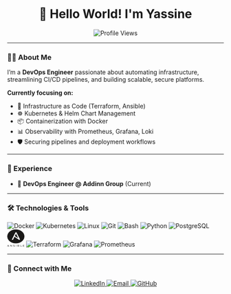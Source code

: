 <h1 align="center">👋 Hello World! I'm Yassine</h1>

<div align="center">
  <img src="https://komarev.com/ghpvc/?username=benhouria&style=flat-square" alt="Profile Views" />
</div>

---

### 👨‍💻 About Me

I’m a **DevOps Engineer** passionate about automating infrastructure, streamlining CI/CD pipelines, and building scalable, secure platforms.

**Currently focusing on:**

- 🚀 Infrastructure as Code (Terraform, Ansible)
- ☸️ Kubernetes & Helm Chart Management
- 📦 Containerization with Docker
- 📊 Observability with Prometheus, Grafana, Loki
- 🛡️ Securing pipelines and deployment workflows

---

### 💼 Experience

- 🔧 **DevOps Engineer @ Addinn Group** (Current)

---

### 🛠️ Technologies & Tools

<p align="left">
  <img src="https://cdn.jsdelivr.net/gh/devicons/devicon/icons/docker/docker-original-wordmark.svg" width="40" height="40" alt="Docker"/>
  <img src="https://cdn.jsdelivr.net/gh/devicons/devicon/icons/kubernetes/kubernetes-plain-wordmark.svg" width="40" height="40" alt="Kubernetes"/>
  <img src="https://cdn.jsdelivr.net/gh/devicons/devicon/icons/linux/linux-original.svg" width="40" height="40" alt="Linux"/>
  <img src="https://cdn.jsdelivr.net/gh/devicons/devicon/icons/git/git-original.svg" width="40" height="40" alt="Git"/>
  <img src="https://cdn.jsdelivr.net/gh/devicons/devicon/icons/bash/bash-original.svg" width="40" height="40" alt="Bash"/>
  <img src="https://cdn.jsdelivr.net/gh/devicons/devicon/icons/python/python-original.svg" width="40" height="40" alt="Python"/>
  <img src="https://cdn.jsdelivr.net/gh/devicons/devicon/icons/postgresql/postgresql-original-wordmark.svg" width="40" height="40" alt="PostgreSQL"/>
  <img src="https://raw.githubusercontent.com/gilbarbara/logos/master/logos/ansible.svg" width="40" height="40" alt="Ansible"/>
  <img src="https://raw.githubusercontent.com/gilbarbara/logos/master/logos/terraform.svg" width="40" height="40" alt="Terraform"/>
  <img src="https://raw.githubusercontent.com/gilbarbara/logos/master/logos/grafana.svg" width="40" height="40" alt="Grafana"/>
  <img src="https://raw.githubusercontent.com/gilbarbara/logos/master/logos/prometheus.svg" width="40" height="40" alt="Prometheus"/>
</p>

---
<!--
### 📊 GitHub Stats

<p align="center">
  <img src="https://github-readme-stats.vercel.app/api?username=benhouria&show_icons=true&theme=tokyonight&hide_border=true" alt="Yassine's GitHub Stats"/>
  <br/>
  <img src="https://github-readme-streak-stats.herokuapp.com/?user=benhouria&theme=tokyonight&hide_border=true" alt="Yassine's GitHub Streak"/>
  <br/>
  <img src="https://github-readme-stats.vercel.app/api/top-langs/?username=benhouria&layout=compact&theme=tokyonight&hide_border=true" alt="Yassine's Top Languages"/>
</p>
-->
<!--
---

### 🏆 GitHub Achievements

<p align="center">
  <img src="https://github-profile-trophy.vercel.app/?username=benhouria&theme=onedark&no-bg=true&no-frame=true" alt="Yassine's GitHub Trophies"/>
</p>

---
-->
### 🤝 Connect with Me

<p align="center">
  <a href="https://www.linkedin.com/in/yassine-ben-houria-360620267/" target="_blank">
    <img src="https://img.shields.io/badge/LinkedIn-%231E77B5.svg?&style=for-the-badge&logo=linkedin&logoColor=white" alt="LinkedIn"/>
  </a>
  <a href="mailto:yassinebenhouria1919@gmail.com" target="_blank">
    <img src="https://img.shields.io/badge/Email-%23000000.svg?&style=for-the-badge&logo=gmail&logoColor=white" alt="Email"/>
  </a>
  <a href="https://github.com/benhouria" target="_blank">
    <img src="https://img.shields.io/badge/GitHub-%23121011.svg?&style=for-the-badge&logo=github&logoColor=white" alt="GitHub"/>
  </a>
</p>
